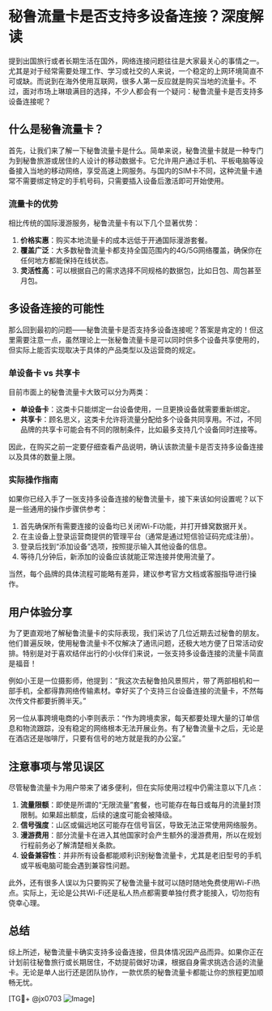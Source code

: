 # 秘鲁流量卡是否支持多设备连接？深度解读

提到出国旅行或者长期生活在国外，网络连接问题往往是大家最关心的事情之一。尤其是对于经常需要处理工作、学习或社交的人来说，一个稳定的上网环境简直不可或缺。而说到在海外使用互联网，很多人第一反应就是购买当地的流量卡。不过，面对市场上琳琅满目的选择，不少人都会有一个疑问：秘鲁流量卡是否支持多设备连接呢？

## 什么是秘鲁流量卡？

首先，让我们来了解一下秘鲁流量卡是什么。简单来说，秘鲁流量卡就是一种专门为到秘鲁旅游或居住的人设计的移动数据卡。它允许用户通过手机、平板电脑等设备接入当地的移动网络，享受高速上网服务。与国内的SIM卡不同，这种流量卡通常不需要绑定特定的手机号码，只需要插入设备后激活即可开始使用。

### 流量卡的优势

相比传统的国际漫游服务，秘鲁流量卡有以下几个显著优势：

1. **价格实惠**：购买本地流量卡的成本远低于开通国际漫游套餐。
2. **覆盖广泛**：大多数秘鲁流量卡都支持全国范围内的4G/5G网络覆盖，确保你在任何地方都能保持在线状态。
3. **灵活性高**：可以根据自己的需求选择不同规格的数据包，比如日包、周包甚至月包。

## 多设备连接的可能性

那么回到最初的问题——秘鲁流量卡是否支持多设备连接呢？答案是肯定的！但这里需要注意一点，虽然理论上一张秘鲁流量卡是可以同时供多个设备共享使用的，但实际上能否实现取决于具体的产品类型以及运营商的规定。

### 单设备卡 vs 共享卡

目前市面上的秘鲁流量卡大致可以分为两类：
- **单设备卡**：这类卡只能绑定一台设备使用，一旦更换设备就需要重新绑定。
- **共享卡**：顾名思义，这类卡允许将流量分配给多个设备共同享用。不过，不同品牌的共享卡可能会有不同的限制条件，比如最多支持几个设备同时连接等。

因此，在购买之前一定要仔细查看产品说明，确认该款流量卡是否支持多设备连接以及具体的数量上限。

### 实际操作指南

如果你已经入手了一张支持多设备连接的秘鲁流量卡，接下来该如何设置呢？以下是一些通用的操作步骤供参考：

1. 首先确保所有需要连接的设备均已关闭Wi-Fi功能，并打开蜂窝数据开关。
2. 在主设备上登录运营商提供的管理平台（通常是通过短信验证码完成注册）。
3. 登录后找到“添加设备”选项，按照提示输入其他设备的信息。
4. 等待几分钟后，新添加的设备应该就能正常连接并使用流量了。

当然，每个品牌的具体流程可能略有差异，建议参考官方文档或客服指导进行操作。

## 用户体验分享

为了更直观地了解秘鲁流量卡的实际表现，我们采访了几位近期去过秘鲁的朋友。他们普遍反映，使用秘鲁流量卡不仅解决了通讯问题，还极大地方便了日常活动安排。特别是对于喜欢结伴出行的小伙伴们来说，一张支持多设备连接的流量卡简直是福音！

例如小王是一位摄影师，他提到：“我这次去秘鲁拍风景照片，带了两部相机和一部手机，全都得靠网络传输素材。幸好买了个支持三台设备连接的流量卡，不然每次传文件都要折腾半天。”

另一位从事跨境电商的小李则表示：“作为跨境卖家，每天都要处理大量的订单信息和物流跟踪，没有稳定的网络根本无法开展业务。有了秘鲁流量卡之后，无论是在酒店还是咖啡厅，只要有信号的地方就是我的办公室。”

## 注意事项与常见误区

尽管秘鲁流量卡为用户带来了诸多便利，但在实际使用过程中仍需注意以下几点：

1. **流量限额**：即使是所谓的“无限流量”套餐，也可能存在每日或每月的流量封顶限制。如果超出额度，后续的速度可能会被降级。
2. **信号强度**：山区或偏远地区可能存在信号盲区，导致无法正常使用网络服务。
3. **漫游费用**：部分流量卡在进入其他国家时会产生额外的漫游费用，所以在规划行程前务必了解清楚相关条款。
4. **设备兼容性**：并非所有设备都能顺利识别秘鲁流量卡，尤其是老旧型号的手机或平板电脑可能会遇到兼容性问题。

此外，还有很多人误以为只要购买了秘鲁流量卡就可以随时随地免费使用Wi-Fi热点。实际上，无论是公共Wi-Fi还是私人热点都需要单独付费才能接入，切勿抱有侥幸心理。

## 总结

综上所述，秘鲁流量卡确实支持多设备连接，但具体情况因产品而异。如果你正在计划前往秘鲁旅行或长期居住，不妨提前做好功课，根据自身需求挑选合适的流量卡。无论是单人出行还是团队协作，一款优质的秘鲁流量卡都能让你的旅程更加顺畅无忧。

[TG💪+ @jx0703 ![Image](https://github.com/user-attachments/assets/dbca1d08-cadb-493c-b0ec-ad6f7a83f270)]